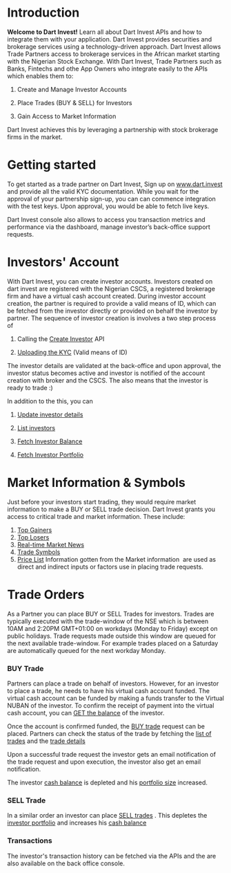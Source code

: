 # Introduction
**Welcome to Dart Invest!** Learn all about Dart Invest APIs and how to integrate them with your application. Dart Invest provides securities and brokerage services using a technology-driven approach. Dart Invest allows Trade Partners access to brokerage services in the African market starting with the Nigerian Stock Exchange. With Dart Invest, Trade Partners such as Banks, Fintechs and othe App Owners who integrate easily to the APIs which enables them to: 

1. Create and Manage Investor Accounts

2. Place Trades (BUY & SELL) for Investors

3. Gain Access to Market Information

Dart Invest achieves this by leveraging a partnership with stock brokerage firms in the market.

# Getting started

To get started as a trade partner on Dart Invest, Sign up on www.dart.invest and provide all the valid KYC documentation. While you wait for the approval of your partnership sign-up, you can can commence integration with the test keys. Upon approval, you would be able to fetch live keys.

Dart Invest console also allows to access you transaction metrics and performance via the dashboard, manage investor’s back-office support requests.

# Investors' Account
With Dart Invest, you can create investor accounts. Investors created on dart invest are registered with the Nigerian CSCS, a registered brokerage firm and have a virtual cash account created. During investor account creation, the partner is required to provide a valid means of ID, which can be fetched from the investor directly or provided on behalf the investor by partner. The sequence of investor creation is involves a two step process of 

1. Calling the [Create Investor](api.md#create-investor) API  

2. [Uploading the KYC](api.md#upload-kyc) (Valid means of ID)

The investor details are validated at the back-office and upon approval, the investor status becomes active and investor is notified of the account creation with broker and the CSCS. The also means that the investor is ready to trade :)

In addition to the this, you can 

1. [Update investor details](api.md#update-investor)

2. [List investors](api.md#list-investors)

3. [Fetch Investor Balance](api.md#fetch-investor39s-balance)

4. [Fetch Investor Portfolio](api.md#fetch-investor39s-portfolio)

# Market Information & Symbols
Just before your investors start trading, they would require market information to make a BUY or SELL trade decision. Dart Invest grants you access to critical trade and market information. These include:

1. [Top Gainers](api.md#top-gainers-information)
2. [Top Losers](api.md#top-losers-information)
3. [Real-time Market News](api.md#market-news)
4. [Trade Symbols](api.md#symbols-list)
5. [Price List](api.md#price-list)
Information gotten from the Market information  are used as direct and indirect inputs or factors use in placing trade requests.

# Trade Orders

As a Partner you can place BUY or SELL Trades for investors. Trades are typically executed with the trade-window of the NSE which is between 10AM and 2:20PM GMT+01:00 on workdays (Monday to Friday) except on public holidays. Trade requests made outside this window are queued for the next available trade-window.  For example trades placed on a Saturday are automatically queued for the next workday Monday.

### BUY Trade

Partners can place a trade on behalf of investors. However, for an investor to place a trade, he needs to have his virtual cash account funded. The virtual cash account can be funded by making a funds transfer to the Virtual NUBAN of the investor.  To confirm the receipt of payment into the virtual cash account, you can [GET the balance](#api.md#fetch-investor39s-balance) of the investor.

Once the account is confirmed funded, the [BUY trade](api.md#create-transaction)  request can be placed. Partners can check the status of the trade by fetching the [list of  trades](api.md#list-transactions-by-date)  and the [trade details](api.md#fetch-transactions-by-transaction-reference) 

Upon a successful trade request the investor gets an email notification of the trade request and upon execution, the investor also get an email notification.

The investor [cash balance](api.md#fetch-investor39s-balance) is  depleted and his [portfolio size](api.md#fetch-investor39s-portfolio)  increased.

### SELL Trade

In a similar order an investor can place [SELL trades](api.md#create-transaction) . This depletes the [investor portfolio]((api.md#fetch-investor39s-portfolio)) and increases his [cash balance](api.md#fetch-investor39s-balance) 

### Transactions

The investor's transaction history can be fetched via the APIs and the are also available on the back office console.





